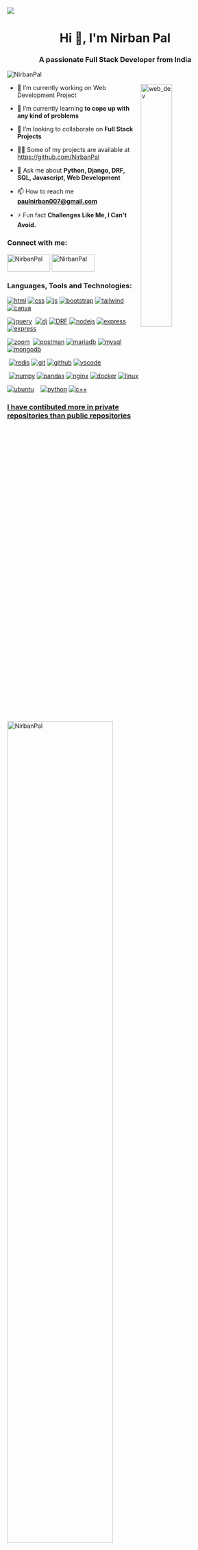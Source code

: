 

<!--
**NirbanPal/NirbanPal** is a ✨ _special_ ✨ repository because its `README.md` (this file) appears on your GitHub profile.

Here are some ideas to get you started:

- 🔭 I’m currently working on ...
- 🌱 I’m currently learning ...
- 👯 I’m looking to collaborate on ...
- 🤔 I’m looking for help with ...
- 💬 Ask me about ...
- 📫 How to reach me: ...
- 😄 Pronouns: ...
- ⚡ Fun fact: ...
-->

<img align="center" src="https://media.licdn.com/dms/image/D4D16AQEBh8HgIwZXTA/profile-displaybackgroundimage-shrink_350_1400/0/1686579983694?e=1704931200&v=beta&t=zCwq6zc8Hun5M9E72oo4EBu1Io55mChjEECY1K3IQas">

<h1 align="center">Hi 👋, I'm Nirban Pal</h1>
<h3 align="center">A passionate Full Stack Developer from India</h3>

<p align="left"> <img src="https://komarev.com/ghpvc/?username=NirbanPal&label=Profile%20views&color=0e75b6&style=flat" alt="NirbanPal" /> </p>

<img align="right" alt="web_dev" width="38%" src="https://www.aagnia.com/wp-content/uploads/2021/12/39998-web-development.gif">

- 🔭 I’m currently working on Web Development Project

- 🌱 I’m currently learning **to cope up with any kind of problems**

- 👯 I’m looking to collaborate on **Full Stack Projects**

- 👨‍💻 Some of my projects are available at https://github.com/NirbanPal

- 💬 Ask me about **Python, Django, DRF, SQL, Javascript, Web Development**

- 📫 How to reach me **paulnirban007@gmail.com**

- ⚡ Fun fact **Challenges Like Me, I Can't Avoid.**

<h3 align="left">Connect with me:</h3>
<p align="left">
<a href="https://www.linkedin.com/in/nirban-pal-1ab805218/" target="blank"><img align="center" src="https://img.shields.io/badge/LinkedIn-0077B5?style=for-the-badge&logo=linkedin&logoColor=white" alt="NirbanPal" height="40" width="100" /></a>
<a href="https://www.hackerrank.com/profile/paulnirban007" target="blank"><img align="center" src="https://img.shields.io/badge/-Hackerrank-2EC866?style=for-the-badge&logo=HackerRank&logoColor=white" alt="NirbanPal" height="40" width="100" /></a>

</p>

<h3 align="left">Languages, Tools and Technologies:</h3>
<p align="left"> 
<a href="https://www.w3schools.com/html/" target="_blank" rel="noreferrer"> <img src="https://img.shields.io/badge/HTML5-E34F26?style=for-the-badge&logo=html5&logoColor=white" alt="html" width="" height=""/></a>
<a href="https://www.w3schools.com/css/" target="_blank" rel="noreferrer"> <img src="https://img.shields.io/badge/CSS3-1572B6?style=for-the-badge&logo=css3&logoColor=white" alt="css" width="" height=""/></a> 
<a href="https://www.w3schools.com/js/" target="_blank" rel="noreferrer"> <img src="https://img.shields.io/badge/JavaScript-323330?style=for-the-badge&logo=javascript&logoColor=F7DF1E" alt="js" width="" height=""/></a> 
<a href="https://blog.getbootstrap.com/2019/11/28/bootstrap-4-4-1/" target="_blank" rel="noreferrer"> <img src="https://img.shields.io/badge/Bootstrap-563D7C?style=for-the-badge&logo=bootstrap&logoColor=white" alt="bootstrap" width="" height=""/></a> 
<a href="https://tailwindcss.com/docs/installation" target="_blank" rel="noreferrer"> <img src="https://img.shields.io/badge/Tailwind_CSS-38B2AC?style=for-the-badge&logo=tailwind-css&logoColor=white" alt="tailwind" width="" height=""/></a> 
<a href="https://www.canva.com/" target="_blank" rel="noreferrer"> <img src="https://img.shields.io/badge/Canva-%2300C4CC.svg?&style=for-the-badge&logo=Canva&logoColor=white" alt="canva" width="" height=""/></a>
  
<a href="https://www.w3schools.com/jquery/" target="_blank" rel="noreferrer"> <img src="https://img.shields.io/badge/jQuery-0769AD?style=for-the-badge&logo=jquery&logoColor=white" alt="jquery" width="" height=""/></a>
<a href="https://www.json.org/json-en.html" target="_blank" rel="noreferrer"> <img src="https://img.shields.io/badge/json-5E5C5C?style=for-the-badge&logo=json&logoColor=white" alt="" width="" height=""/></a>
<a href="https://docs.djangoproject.com/en/4.2/" target="_blank" rel="noreferrer"> <img src="https://img.shields.io/badge/Django-092E20?style=for-the-badge&logo=django&logoColor=green" alt="dj" width="" height=""/></a>
<a href="https://www.django-rest-framework.org/" target="_blank" rel="noreferrer"> <img src="https://img.shields.io/badge/django%20rest-ff1709?style=for-the-badge&logo=django&logoColor=white" alt="DRF" width="" height=""/></a>
<a href="https://nodejs.org/en/docs" target="_blank" rel="noreferrer"> <img src="https://img.shields.io/badge/Node%20js-339933?style=for-the-badge&logo=nodedotjs&logoColor=white" alt="nodejs" width="" height=""/></a>
<a href="https://expressjs.com/" target="_blank" rel="noreferrer"> <img src="https://img.shields.io/badge/Express%20js-000000?style=for-the-badge&logo=express&logoColor=white" alt="express" width="" height=""/></a>
<a href="https://jwt.io/" target="_blank" rel="noreferrer"> <img src="https://img.shields.io/badge/JWT-000000?style=for-the-badge&logo=JSON%20web%20tokens&logoColor=white" alt="express" width="" height=""/></a>

<a href="https://developers.zoom.us/docs/" target="_blank" rel="noreferrer"> <img src="https://img.shields.io/badge/Zoom-2D8CFF?style=for-the-badge&logo=zoom&logoColor=white" alt="zoom" width="" height=""/></a>
<a href="https://razorpay.com/docs/#home-payments" target="_blank" rel="noreferrer"> <img src="https://img.shields.io/badge/Razorpay-02042B?style=for-the-badge&logo=razorpay&logoColor=3395FF" alt="" width="" height=""/></a>
<a href="https://www.postman.com/" target="_blank" rel="noreferrer"> <img src="https://img.shields.io/badge/Postman-FF6C37?style=for-the-badge&logo=Postman&logoColor=white" alt="postman" width="" height=""/></a>
<a href="https://mariadb.org/documentation/" target="_blank" rel="noreferrer"> <img src="https://img.shields.io/badge/MariaDB-003545?style=for-the-badge&logo=mariadb&logoColor=white" alt="mariadb" width="" height=""/></a>
<a href="https://dev.mysql.com/doc/" target="_blank" rel="noreferrer"> <img src="https://img.shields.io/badge/MySQL-005C84?style=for-the-badge&logo=mysql&logoColor=white" alt="mysql" width="" height=""/></a>
<a href="https://www.postgresql.org/docs/" target="_blank" rel="noreferrer"> <img src="https://img.shields.io/badge/PostgreSQL-316192?style=for-the-badge&logo=postgresql&logoColor=white" alt="mongodb" width="" height=""/></a>

<a href="https://supabase.com/docs" target="_blank" rel="noreferrer"> <img src="https://img.shields.io/badge/Supabase-181818?style=for-the-badge&logo=supabase&logoColor=white" alt="" width="" height="supabase"/></a>
<a href="https://redis.io/" target="_blank" rel="noreferrer"> <img src="https://img.shields.io/badge/redis-%23DD0031.svg?&style=for-the-badge&logo=redis&logoColor=white" alt="redis" width="" height=""/></a>
<a href="https://git-scm.com/" target="_blank" rel="noreferrer"> <img src="https://img.shields.io/badge/GIT-E44C30?style=for-the-badge&logo=git&logoColor=white" alt="git" width="" height=""/></a>
<a href="" target="_blank" rel="noreferrer"> <img src="https://img.shields.io/badge/GitHub-100000?style=for-the-badge&logo=github&logoColor=white" alt="github" width="" height=""/></a>
<a href="https://code.visualstudio.com/" target="_blank" rel="noreferrer"> <img src="https://img.shields.io/badge/Visual_Studio_Code-0078D4?style=for-the-badge&logo=visual%20studio%20code&logoColor=white" alt="vscode" width="" height=""/></a>
<a href="https://jupyter.org/" target="_blank" rel="noreferrer"> <img src="https://img.shields.io/badge/Jupyter-F37626.svg?&style=for-the-badge&logo=Jupyter&logoColor=white" alt="" width="" height=""/></a>

<a href="https://colab.google/" target="_blank" rel="noreferrer"> <img src="https://img.shields.io/badge/Colab-F9AB00?style=for-the-badge&logo=googlecolab&color=525252" alt="" width="" height=""/></a>
<a href="https://numpy.org/" target="_blank" rel="noreferrer"> <img src="https://img.shields.io/badge/Numpy-777BB4?style=for-the-badge&logo=numpy&logoColor=white" alt="numpy" width="" height=""/></a>
<a href="https://pandas.pydata.org/" target="_blank" rel="noreferrer"> <img src="https://img.shields.io/badge/Pandas-2C2D72?style=for-the-badge&logo=pandas&logoColor=white" alt="pandas" width="" height=""/></a>
<a href="https://www.nginx.com/" target="_blank" rel="noreferrer"> <img src="https://img.shields.io/badge/Nginx-009639?style=for-the-badge&logo=nginx&logoColor=white" alt="nginx" width="" height=""/></a>
<a href="https://www.docker.com/" target="_blank" rel="noreferrer"> <img src="https://img.shields.io/badge/Docker-2CA5E0?style=for-the-badge&logo=docker&logoColor=white" alt="docker" width="" height=""/></a>
<a href="" target="_blank" rel="noreferrer"> <img src="https://img.shields.io/badge/Linux-FCC624?style=for-the-badge&logo=linux&logoColor=black" alt="linux" width="" height=""/></a>

<a href="" target="_blank" rel="noreferrer"> <img src="https://img.shields.io/badge/Ubuntu-E95420?style=for-the-badge&logo=ubuntu&logoColor=white" alt="ubuntu" width="" height=""/></a>
<a href="" target="_blank" rel="noreferrer"> <img src="https://img.shields.io/badge/Windows-0078D6?style=for-the-badge&logo=windows&logoColor=white" alt="" width="" height=""/></a>
<a href="https://vercel.com/" target="_blank" rel="noreferrer"> <img src="https://img.shields.io/badge/Vercel-000000?style=for-the-badge&logo=vercel&logoColor=white" alt="" width="" height=""/></a>
<a href="https://aws.amazon.com/" target="_blank" rel="noreferrer"> <img src="https://img.shields.io/badge/Amazon_AWS-FF9900?style=for-the-badge&logo=amazonaws&logoColor=white" alt="" width="" height=""/></a>
<a href="" target="_blank" rel="noreferrer"> <img src="https://img.shields.io/badge/Python-FFD43B?style=for-the-badge&logo=python&logoColor=blue" alt="python" width="" height=""/></a>
<a href="" target="_blank" rel="noreferrer"> <img src="https://img.shields.io/badge/C%2B%2B-00599C?style=for-the-badge&logo=c%2B%2B&logoColor=white" alt="c++" width="" height=""/></a>
<!--
<a href="" target="_blank" rel="noreferrer"> <img src="https://img.shields.io/badge/java-%23ED8B00.svg?style=for-the-badge&logo=openjdk&logoColor=white" alt="java" width="" height=""/></a>
<a href="" target="_blank" rel="noreferrer"> <img src="https://img.shields.io/badge/Socket.io-010101?&style=for-the-badge&logo=Socket.io&logoColor=white" alt="java" width="" height=""/></a>
-->
</p>






### **<ins>I have contibuted more in private repositories than public repositories<ins>**
<p><img align="center" src="https://github-readme-streak-stats.herokuapp.com/?user=NirbanPal&theme=algolia" alt="NirbanPal" width="70%" /></p>

</p>

### **<ins>My public repositories status<ins>**
<p><img align="left" src="https://github-readme-stats.vercel.app/api/top-langs/?username=NirbanPal&theme=algolia&layout=compact" alt="NirbanPal" height="100%" /></p>

<p>&nbsp;<img align="center" src="https://github-readme-stats.vercel.app/api?username=NirbanPal&theme=algolia&show_icons=true" alt="NirbanPal" /></p> 


